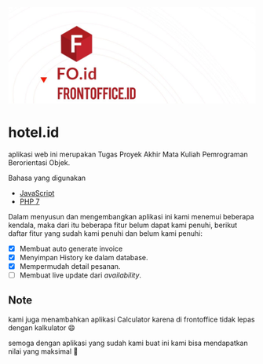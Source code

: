 [![alt text](./images/banner.JPG)](http://frontoffice.rf.gd)

# hotel.id

aplikasi web ini merupakan Tugas Proyek Akhir Mata Kuliah Pemrograman Berorientasi Objek.

Bahasa yang digunakan

* [JavaScript](http://vanilla-js.com/)
* [PHP 7](https://www.php.net/)

Dalam menyusun dan mengembangkan aplikasi ini kami menemui beberapa kendala, maka dari itu beberapa fitur belum dapat kami penuhi, berikut daftar fitur yang sudah kami penuhi dan belum kami penuhi:

- [x] Membuat auto generate invoice
- [x] Menyimpan History ke dalam database.
- [x] Mempermudah detail pesanan.
- [ ] Membuat live update dari *availability*.

## Note

kami juga menambahkan aplikasi Calculator karena di frontoffice tidak lepas dengan kalkulator :smile:

semoga dengan aplikasi yang sudah kami buat ini kami bisa mendapatkan nilai yang maksimal :pray: